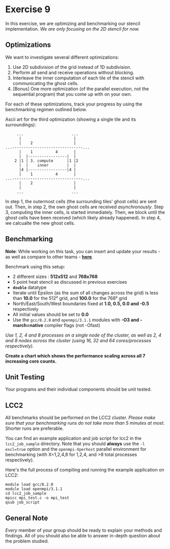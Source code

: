 # Exercise 9

In this exercise, we are optimizing and benchmarking our stencil implementation. *We are only focusing on the 2D stencil for now.*

## Optimizations

We want to investigate several different optimizations:
1. Use 2D subdivision of the grid instead of 1D subdivision.
2. Perform all send and receive operations without blocking.
3. Interleave the inner computation of each tile of the stencil with communicating the ghost cells.
4. [Bonus] One more optimization (of the parallel execution, not the sequential program) that you come up with on your own.

For each of these optimizations, track your progress by using the benchmarking regimen outlined below.

Ascii art for the third optimization (showing a single tile and its surroundings):

```
     ...                     ...
      |                       |
      |    2                  |
...-------------------------------...
      |    1          4       |
      |  |-----------------|  |
    2 |1 | 3. compute      |1 |2
      |  |    inner        |  |
      |4 |-----------------|4 |
      |    1          4       |
...-------------------------------...
      |    2                  |
      |                       |
     ...                     ...
```

In step 1, the outermost cells (the surrounding tiles' ghost cells) are sent out. 
Then, in step 2, the own ghost cells are received *asynchronously*. Step 3, computing 
the inner cells, is started immediately. Then, we block until the ghost cells have been received
(which likely already happened). In step 4, we calcualte the new ghost cells.


## Benchmarking

**Note**: While working on this task, you can insert and update your results - as well as compare to other teams - **[here](https://docs.google.com/spreadsheets/d/16sFj8ZujDMaAQed0ES1izX7VVXPxm14EdjmZKD_d5a4/edit?usp=sharing)**.

Benchmark using this setup:
- 2 different sizes : **512x512** and **768x768**
- 5 point heat stencil as discussed in previous exercises
- **`double`** datatype
- Iterate until Epsilon (as the sum of all changes across the grid) is less than **10.0** for the 512² grid, and **100.0** for the 768² grid
- North/East/South/West boundaries fixed at **1.0, 0.5, 0.0 and -0.5** respectively
- All initial values should be set to **0.0**
- Use the `gcc/8.2.0` and `openmpi/3.1.1` modules with **-O3 and -march=native** compiler flags (not -Ofast)

*Use 1, 2, 4 and 8 processes on a single node of the cluster,
as well as 2, 4 and 8 nodes across the cluster (using 16, 32 and 64 cores/processes respectively).*

**Create a chart which shows the performance scaling across all 7 increasing core counts.**

## Unit Testing
Your programs and their individual components should be unit tested. 

## LCC2
All benchmarks should be performed on the LCC2 cluster. *Please make sure that your benchmarking runs do not take more than 5 minutes at most.* Shorter runs are preferable.

You can find an example application and job script for lcc2 in the `lcc2_job_sample` directory.
Note that you should **always** use the `-l excl=true` option and the `openmpi-Xperhost` parallel environment for benchmarking (with X=1,2,4,8 for 1,2,4, and >8 total processes respectively).

Here's the full process of compiling and running the example application on LCC2:
```
module load gcc/8.2.0
module load openmpi/3.1.1
cd lcc2_job_sample
mpicc mpi_test.c -o mpi_test
qsub job_script
```

## General Note
*Every* member of your group should be ready to explain your methods and findings. All of you should also be able to answer in-depth question about the problem studied.
